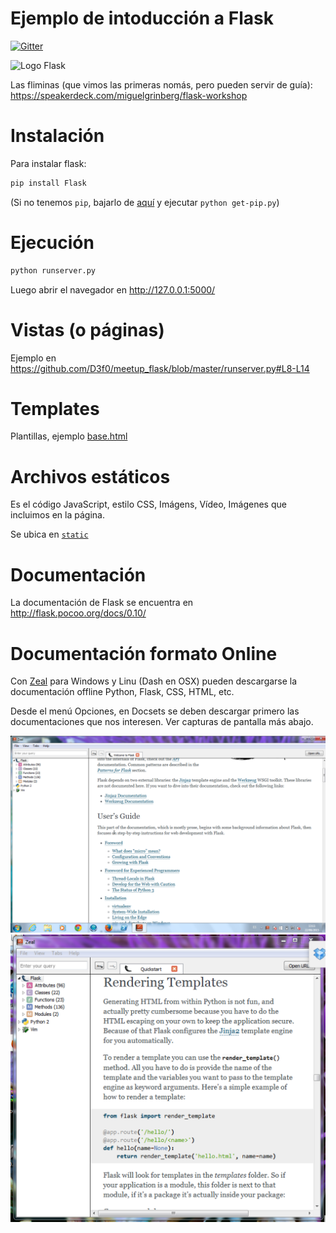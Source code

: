 # Ejemplo de intoducción a Flask

[![Gitter](https://badges.gitter.im/Join%20Chat.svg)](https://gitter.im/D3f0/meetup_flask?utm_source=badge&utm_medium=badge&utm_campaign=pr-badge&utm_content=badge)

![Logo Flask](http://flask.pocoo.org/docs/0.10/_images/logo-full.png)


Las fliminas (que vimos las primeras nomás, pero pueden servir de guía): https://speakerdeck.com/miguelgrinberg/flask-workshop

# Instalación

Para instalar flask:

```bash
pip install Flask
```

(Si no tenemos `pip`, bajarlo de [aquí](https://bootstrap.pypa.io/get-pip.py) y ejecutar `python get-pip.py`)


# Ejecución

```bash
python runserver.py
```

Luego abrir el navegador en http://127.0.0.1:5000/

# Vistas (o páginas)

Ejemplo en https://github.com/D3f0/meetup_flask/blob/master/runserver.py#L8-L14

# Templates

Plantillas, ejemplo [base.html](./templates/base.html)

# Archivos estáticos 

Es el código JavaScript, estilo CSS, Imágens, Vídeo, Imágenes que incluimos en la página.

Se ubica en [`static`](./static/)

# Documentación

La documentación de Flask se encuentra en http://flask.pocoo.org/docs/0.10/

# Documentación formato Online

Con [Zeal](http://zealdocs.org/) para Windows y Linu (Dash en OSX) pueden descargarse la documentación offline Python, Flask, CSS, HTML, etc.

Desde el menú Opciones, en Docsets se deben descargar primero las documentaciones que nos interesen. Ver capturas de pantalla más abajo.

![Imagen](./doc/zeal1.png)
![Imagen](./doc/zeal2.png)
